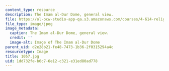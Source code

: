 ```yaml
---
content_type: resource
description: The Imam al-Dur Dome, general view.
file: https://ol-ocw-studio-app-qa.s3.amazonaws.com/courses/4-614-religious-architecture-and-islamic-cultures-fall-2002/1dd732feb6c76e12c321e31ed80ad778_1057.jpg
file_type: image/jpeg
image_metadata:
  caption: The Imam al-Dur Dome, general view.
  credit: ''
  image-alt: Image of The Imam al-Dur Dome
parent_uid: d2e28b21-fe48-7473-1b36-2f0315294a4c
resourcetype: Image
title: 1057.jpg
uid: 1dd732fe-b6c7-6e12-c321-e31ed80ad778
---
```

